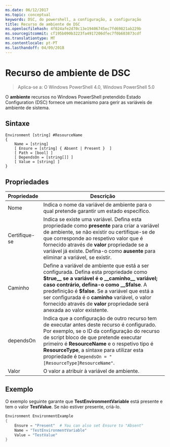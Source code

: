 ```yaml
---
ms.date: 06/12/2017
ms.topic: conceptual
keywords: DSC, do powershell, a configuração, a configuração
title: Recurso de ambiente de DSC
ms.openlocfilehash: 4f024afe2d70c13e19406745ec7fd69821ab229b
ms.sourcegitcommit: cf195b090b3223fa4917206dfec7f0b603873cdf
ms.translationtype: MT
ms.contentlocale: pt-PT
ms.lasthandoff: 04/09/2018
---
```

# <a name="dsc-environment-resource"></a>Recurso de ambiente de DSC

> Aplica-se a: O Windows PowerShell 4.0, Windows PowerShell 5.0

O __ambiente__ recursos no Windows PowerShell pretendido Estado Configuration (DSC) fornece um mecanismo para gerir as variáveis de ambiente de sistema.

## <a name="syntax"></a>Sintaxe
``` mof
Environment [string] #ResourceName
{
    Name = [string]
    [ Ensure = [string] { Absent | Present }  ]
    [ Path = [bool] ]
    [ DependsOn = [string[]] ]
    [ Value = [string] ]
}
```

## <a name="properties"></a>Propriedades

|  Propriedade  |  Descrição   |
|---|---|
| Nome| Indica o nome da variável de ambiente para o qual pretende garantir um estado específico.|
| Certifique-se| Indica se existe uma variável. Defina esta propriedade como __presente__ para criar a variável de ambiente, se não existir ou certifique-se de que corresponde ao respetivo valor que é fornecido através de __valor__ propriedade se a variável já existe. Defina-o como __ausente__ para eliminar a variável, se existir.|
| Caminho| Define a variável de ambiente que está a ser configurada. Defina esta propriedade como __$true__ se a variável é o __caminho__ variável; caso contrário, defina-o como __$false__. A predefinição é __$false__. Se a variável que está a ser configurada é o __caminho__ variável, o valor fornecido através de __valor__ propriedade será anexada ao valor existente.|
| dependsOn | Indica que a configuração de outro recurso tem de executar antes deste recurso é configurado. Por exemplo, se o ID da configuração do recurso de script bloco de que pretende executar primeiro é __ResourceName__ e o respetivo tipo é __ResourceType__, a sintaxe para utilizar esta propriedade é `DependsOn = "[ResourceType]ResourceName"`.|
| Valor| O valor a atribuir à variável de ambiente.|

## <a name="example"></a>Exemplo

O exemplo seguinte garante que __TestEnvironmentVariable__ está presente e tem o valor __TestValue__. Se não estiver presente, criá-lo.

```powershell
Environment EnvironmentExample
{
    Ensure = "Present"  # You can also set Ensure to "Absent"
    Name = "TestEnvironmentVariable"
    Value = "TestValue"
}
```
